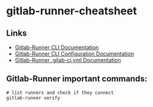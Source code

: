 # gitlab-runner-cheatsheet

## Links

 - [Gitlab-Runner CLI Documentation](https://docs.gitlab.com/runner/commands/README.html#gitlab-runner-install)
 - [Gitlab-Runner CLI Configuration Documentation](https://docs.gitlab.com/runner/configuration/advanced-configuration.html)
 - [Gitlab-Runner .gilab-ci.yml Documentation](https://docs.gitlab.com/ee/ci/yaml/)
 
## Gitlab-Runner important commands:

```
# list runners and check if they connect
gitlab-runner verify 
```
